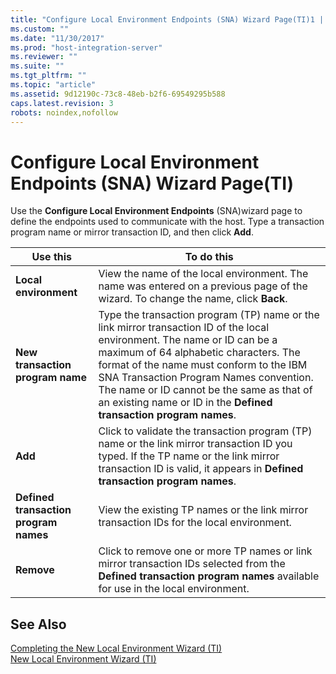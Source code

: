```yaml
---
title: "Configure Local Environment Endpoints (SNA) Wizard Page(TI)1 | Microsoft Docs"
ms.custom: ""
ms.date: "11/30/2017"
ms.prod: "host-integration-server"
ms.reviewer: ""
ms.suite: ""
ms.tgt_pltfrm: ""
ms.topic: "article"
ms.assetid: 9d12190c-73c8-48eb-b2f6-69549295b588
caps.latest.revision: 3
robots: noindex,nofollow
---
```

# Configure Local Environment Endpoints (SNA) Wizard Page(TI)
Use the **Configure Local Environment Endpoints** (SNA)wizard page to define the endpoints used to communicate with the host. Type a transaction program name or mirror transaction ID, and then click **Add**.  
  
|Use this|To do this|  
|--------------|----------------|  
|**Local environment**|View the name of the local environment. The name was entered on a previous page of the wizard. To change the name, click **Back**.|  
|**New transaction program name**|Type the transaction program (TP) name or the link mirror transaction ID of the local environment. The name or ID can be a maximum of 64 alphabetic characters. The format of the name must conform to the IBM SNA Transaction Program Names convention. The name or ID cannot be the same as that of an existing name or ID in the **Defined transaction program names**.|  
|**Add**|Click to validate the transaction program (TP) name or the link mirror transaction ID you typed. If the TP name or the link mirror transaction ID is valid, it appears in **Defined transaction program names**.|  
|**Defined transaction program names**|View the existing TP names or the link mirror transaction IDs for the local environment.|  
|**Remove**|Click to remove one or more TP names or link mirror transaction IDs selected from the **Defined transaction program names** available for use in the local environment.|  
  
## See Also  
 [Completing the New Local Environment Wizard (TI)](../core/completing-the-new-local-environment-wizard-ti-1.md)   
 [New Local Environment Wizard (TI)](../core/new-local-environment-wizard-ti-2.md)
